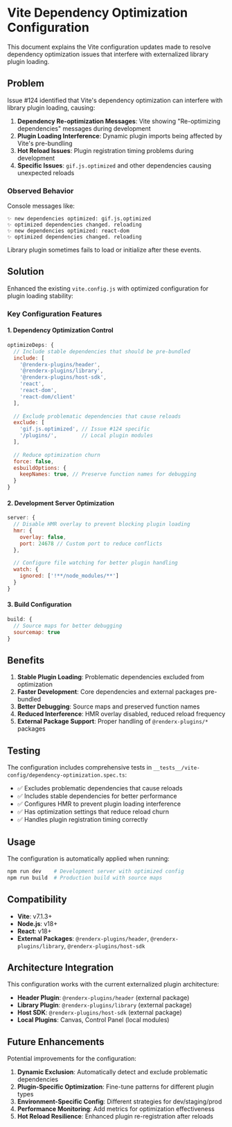 # Vite Dependency Optimization Configuration

This document explains the Vite configuration updates made to resolve dependency optimization issues that interfere with externalized library plugin loading.

## Problem

Issue #124 identified that Vite's dependency optimization can interfere with library plugin loading, causing:

1. **Dependency Re-optimization Messages**: Vite showing "Re-optimizing dependencies" messages during development
2. **Plugin Loading Interference**: Dynamic plugin imports being affected by Vite's pre-bundling  
3. **Hot Reload Issues**: Plugin registration timing problems during development
4. **Specific Issues**: `gif.js.optimized` and other dependencies causing unexpected reloads

### Observed Behavior

Console messages like:
```
✨ new dependencies optimized: gif.js.optimized
✨ optimized dependencies changed. reloading
✨ new dependencies optimized: react-dom
✨ optimized dependencies changed. reloading
```

Library plugin sometimes fails to load or initialize after these events.

## Solution

Enhanced the existing `vite.config.js` with optimized configuration for plugin loading stability:

### Key Configuration Features

#### 1. Dependency Optimization Control
```javascript
optimizeDeps: {
  // Include stable dependencies that should be pre-bundled
  include: [
    '@renderx-plugins/header', 
    '@renderx-plugins/library', 
    '@renderx-plugins/host-sdk',
    'react',
    'react-dom',
    'react-dom/client'
  ],
  
  // Exclude problematic dependencies that cause reloads
  exclude: [
    'gif.js.optimized', // Issue #124 specific
    '/plugins/',        // Local plugin modules
  ],
  
  // Reduce optimization churn
  force: false,
  esbuildOptions: {
    keepNames: true, // Preserve function names for debugging
  }
}
```

#### 2. Development Server Optimization
```javascript
server: {
  // Disable HMR overlay to prevent blocking plugin loading
  hmr: {
    overlay: false,
    port: 24678 // Custom port to reduce conflicts
  },
  
  // Configure file watching for better plugin handling
  watch: {
    ignored: ['!**/node_modules/**']
  }
}
```

#### 3. Build Configuration
```javascript
build: {
  // Source maps for better debugging
  sourcemap: true
}
```

## Benefits

1. **Stable Plugin Loading**: Problematic dependencies excluded from optimization
2. **Faster Development**: Core dependencies and external packages pre-bundled
3. **Better Debugging**: Source maps and preserved function names
4. **Reduced Interference**: HMR overlay disabled, reduced reload frequency
5. **External Package Support**: Proper handling of `@renderx-plugins/*` packages

## Testing

The configuration includes comprehensive tests in `__tests__/vite-config/dependency-optimization.spec.ts`:

- ✅ Excludes problematic dependencies that cause reloads
- ✅ Includes stable dependencies for better performance  
- ✅ Configures HMR to prevent plugin loading interference
- ✅ Has optimization settings that reduce reload churn
- ✅ Handles plugin registration timing correctly

## Usage

The configuration is automatically applied when running:

```bash
npm run dev    # Development server with optimized config
npm run build  # Production build with source maps
```

## Compatibility

- **Vite**: v7.1.3+
- **Node.js**: v18+
- **React**: v18+
- **External Packages**: `@renderx-plugins/header`, `@renderx-plugins/library`, `@renderx-plugins/host-sdk`

## Architecture Integration

This configuration works with the current externalized plugin architecture:

- **Header Plugin**: `@renderx-plugins/header` (external package)
- **Library Plugin**: `@renderx-plugins/library` (external package)  
- **Host SDK**: `@renderx-plugins/host-sdk` (external package)
- **Local Plugins**: Canvas, Control Panel (local modules)

## Future Enhancements

Potential improvements for the configuration:

1. **Dynamic Exclusion**: Automatically detect and exclude problematic dependencies
2. **Plugin-Specific Optimization**: Fine-tune patterns for different plugin types
3. **Environment-Specific Config**: Different strategies for dev/staging/prod
4. **Performance Monitoring**: Add metrics for optimization effectiveness
5. **Hot Reload Resilience**: Enhanced plugin re-registration after reloads
